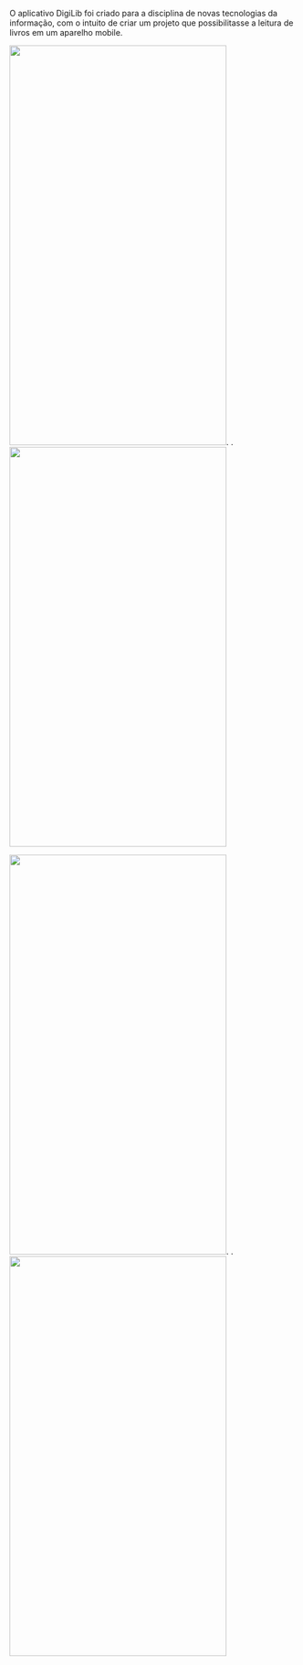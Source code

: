 O aplicativo DigiLib foi criado para a disciplina de novas tecnologias da informação, com o intuito de criar um projeto que possibilitasse a leitura de livros em um aparelho mobile.



<img src="https://user-images.githubusercontent.com/38476820/88065405-efd1b700-cb42-11ea-8b2f-ac4c222d5646.png" width="380" height="700">.                      .<img src="https://user-images.githubusercontent.com/38476820/88080386-6081cf00-cb55-11ea-90aa-3da1ec26628b.png" width="380" height="700">



<img src="https://user-images.githubusercontent.com/38476820/88080810-f0277d80-cb55-11ea-867d-163874365e00.png" width="380" height="700">.                      .<img src="https://user-images.githubusercontent.com/38476820/88080915-1816e100-cb56-11ea-9d16-7b313ecd4b67.png" width="380" height="700">
